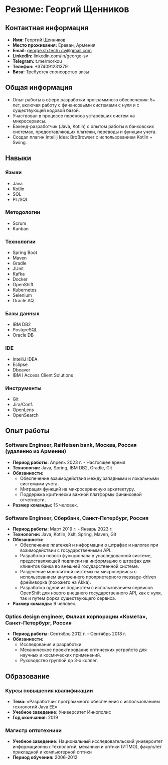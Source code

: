 # Резюме: Георгий Щенников

## Контактная информация
* **Имя:** Георгий Щенников
* **Место проживания:** Ереван, Армения
* **Email:** george.sh.tech+cv@gmail.com
* **LinkedIn:** linkedin.com/in/george-sv
* **Telegram:** t.me/morkou
* **Телефон:** +374091231379
* **Виза:** Требуется спонсорство визы

## Общая информация
* Опыт работы в сфере разработки программного обеспечения: 5+ лет, включая работу с финансовыми системами с нуля и с существующей кодовой базой.
* Участвовал в процессе переноса устаревших систем на микросервисы.
* Бэкенд-разработчик (Java, Kotlin) с опытом работы в банковских системах, предоставляющих платежи, переводы и функции учета.
* Создал плагин Intellij Idea: BroBrowser с использованием Kotlin + Swing.

## Навыки

### Языки
* Java
* Kotlin
* SQL
* PL/SQL

### Методологии
* Scrum
* Kanban

### Технологии
* Spring Boot
* Maven
* Gradle
* JUnit
* Kafka
* Docker
* OpenShift
* Kubernetes
* Selenium
* Oracle AQ

### Базы данных
* IBM DB2
* PostgreSQL
* Oracle DB

### IDE
* IntelliJ IDEA
* Eclipse
* Dbeaver
* IBM i Access Client Solutions

### Инструменты
* Git
* Jira/Conf.
* OpenLens
* OpenSearch

## Опыт работы

### Software Engineer, Raiffeisen bank, Москва, Россия (удаленно из Армении)
* **Период работы:** Апрель 2023 г. - Настоящее время
* **Технологии:** Java, Spring, IBM DB2, Gradle, Git
* **Обязанности:**
    * Обеспечение взаимодействия между западными и локальными системами учета.
    * Миграция функций на микросервисную архитектуру.
    * Поддержка критически важной платформы финансовой отчетности.
* **Размер команды:** 15 человек.

### Software Engineer, Сбербанк, Санкт-Петербург, Россия
* **Период работы:** Март 2019 г. - Январь 2023 г.
* **Технологии:** Java, Kotlin, Xslt, Spring, Maven, Git
* **Обязанности:**
    * Обеспечение платежей и информации о штрафах и налогах при взаимодействии с государственными API.
    * Разработка нового функционала в унаследованной системе, предоставляющей подписки на информацию о штрафах для клиентов банка во внешней государственной системе.
    * Разделение монолитной системы на микросервисы с использованием внутреннего проприетарного message-driven фреймворка (похожего на Akka).
    * Разработка одной из подсистем с использованием сервисов OpenShift для нового внешнего государственного API, как с нуля, так и путем форка существующего сервиса.
* **Размер команды:** 9 человек.

### Optics design engineer, Филиал корпорации «Комета», Санкт-Петербург, Россия
* **Период работы:** Сентябрь 2012 г. - Сентябрь 2018 г.
* **Обязанности:**
    * Исследования и разработки.
    * Механическое проектирование оптических устройств для научных и космических применений.
    * Руководство группой до 3-х коллег.

## Образование

### Курсы повышения квалификации
* **Тема:** «Разработчик программного обеспечения с использованием технологий Java EE»
* **Учебное заведение:** Университет Иннополис
* **Год окончания:** 2019

### Магистр оптотехники
* **Учебное заведение:** Национальный исследовательский университет информационных технологий, механики и оптики (ИТМО), факультет прикладной и компьютерной оптики
* **Период обучения:** 2006-2012